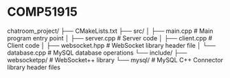 # COMP51915
chatroom_project/
├── CMakeLists.txt
├── src/
│   ├── main.cpp          # Main program entry point
│   ├── server.cpp        # Server code
│   ├── client.cpp        # Client code
│   ├── websocket.hpp     # WebSocket library header file
│   └── database.cpp      # MySQL database operations
└── include/
    ├── websocketpp/      # WebSocket++ library
    └── mysql/            # MySQL C++ Connector library header files

